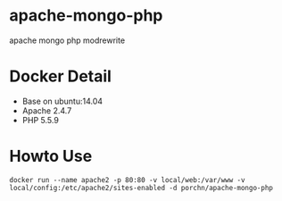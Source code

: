 # apache-mongo-php
apache mongo php modrewrite

# Docker Detail
* Base on ubuntu:14.04
* Apache 2.4.7
* PHP 5.5.9

# Howto Use
```
docker run --name apache2 -p 80:80 -v local/web:/var/www -v local/config:/etc/apache2/sites-enabled -d porchn/apache-mongo-php
```